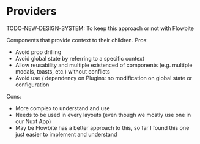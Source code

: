 # Providers

TODO-NEW-DESIGN-SYSTEM: To keep this approach or not with Flowbite

Components that provide context to their children.
Pros:

- Avoid prop drilling
- Avoid global state by referring to a specific context
- Allow reusability and multiple existenced of components (e.g. multiple modals, toasts, etc.) without conflicts
- Avoid use / dependency on Plugins: no modification on global state or configuration

Cons:

- More complex to understand and use
- Needs to be used in every layouts (even though we mostly use one in our Nuxt App)
- May be Flowbite has a better approach to this, so far I found this one just easier to implement and understand
